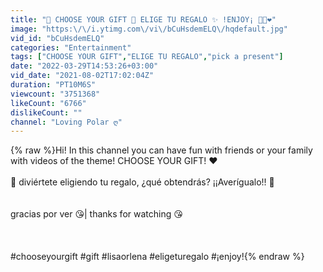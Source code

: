 ```yaml
---
title: "🎁 CHOOSE YOUR GIFT 🎁 ELIGE TU REGALO ✨ !ENJOY¡ 💚💜❤️"
image: "https:\/\/i.ytimg.com\/vi\/bCuHsdemELQ\/hqdefault.jpg"
vid_id: "bCuHsdemELQ"
categories: "Entertainment"
tags: ["CHOOSE YOUR GIFT","ELIGE TU REGALO","pick a present"]
date: "2022-03-29T14:53:26+03:00"
vid_date: "2021-08-02T17:02:04Z"
duration: "PT10M6S"
viewcount: "3751368"
likeCount: "6766"
dislikeCount: ""
channel: "Loving Polar ღ"
---
```

{% raw %}Hi! In this channel you can have fun with friends or your family with videos of the theme! CHOOSE YOUR GIFT! ❤️<br /><br />💛 diviértete eligiendo tu regalo, ¿qué obtendrás? ¡¡Averígualo!! 💚<br /> <br /><br />gracias por ver 😘| thanks for watching 😘<br /><br /><br /><br />#chooseyourgift #gift #lisaorlena #eligeturegalo #¡enjoy!{% endraw %}
